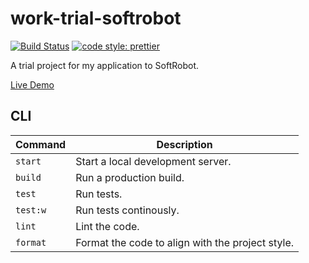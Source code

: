 # work-trial-softrobot

[![Build Status](https://travis-ci.org/Glinkis/work-trial-softrobot.svg?branch=master)](https://travis-ci.org/Glinkis/work-trial-softrobot)
[![code style: prettier](https://img.shields.io/badge/code_style-prettier-ff69b4.svg?style=flat-square)](https://github.com/prettier/prettier)

A trial project for my application to SoftRobot.

[Live Demo](https://glinkis.github.io/work-trial-softrobot/)

## CLI

| Command  | Description                                      |
| -------- | ------------------------------------------------ |
| `start`  | Start a local development server.                |
| `build`  | Run a production build.                          |
| `test`   | Run tests.                                       |
| `test:w` | Run tests continously.                           |
| `lint`   | Lint the code.                                   |
| `format` | Format the code to align with the project style. |

